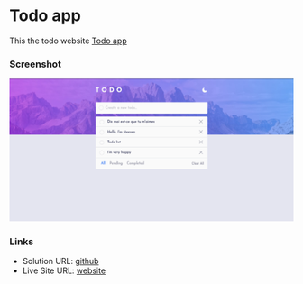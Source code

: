 # Todo app

This the todo website [Todo app](https://github.com/)

### Screenshot

![Todo app screen shot](./images/screen-shot-todo.png)

### Links

-   Solution URL: [github](https://github.com/steeven509/todo-list-v1)
-   Live Site URL: [website](https://todo-app-steeve.netlify.app/)
